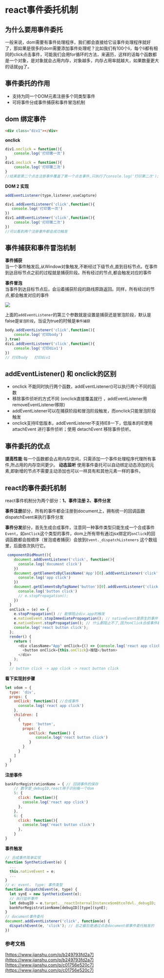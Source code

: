
# react事件委托机制

## 为什么要用事件委托

一般来说，dom需要有事件处理程序，我们都会直接给它设事件处理程序就好了，那如果是很多的dom需要添加事件处理呢？比如我们有100个li，每个li都有相同的click点击事件，可能我们会用for循环的方法，来遍历，这样的话每个函数都是一个对象，是对象就会占用内存，对象越多，内存占用率就越大，如果数量更大的话就gg了。

## 事件委托的作用

- 支持为同一个DOM元素注册多个同类型事件
- 可将事件分成事件捕获和事件冒泡机制

## dom 绑定事件

```html
<div class="div1"></div>
```

**onclick**
```javascript
div1.onclick = function(){
    console.log('打印第一次')
}
div1.onclick = function(){
    console.log('打印第二次')
}
//结果是第二个点击注册事件覆盖了第一个点击事件,只执行了console.log('打印第二次');
```

**DOM 2 实现**

```javascript
addEventListener(type,listener,useCapture)
```

```javascript
div1.addEventListener('click',function(){
   console.log('打印第一次')
})
div1.addEventListener('click',function(){
    console.log('打印第二次')
})
//可以看到两个注册事件都会成功触发
```

## 事件捕获和事件冒泡机制

**事件捕获**<br/>
当一个事件触发后,从Window对象触发,不断经过下级节点,直到目标节点。在事件到达目标节点之前的过程就是捕获阶段。所有经过的节点,都会触发对应的事件

**事件冒泡**<br/>
当事件到达目标节点后，会沿着捕获阶段的路线原路返回。同样，所有经过的节点,都会触发对应的事件

![](https://ae01.alicdn.com/kf/H872695a92b914492ab8ba0d9783368cdg.jpg)

上面的`addEventListener`的第三个参数就是设置是捕获还是冒泡阶段，默认是false是`冒泡阶段`，当设为true的时候是`事件捕获`

```javascript
body.addEventListener('click',function(){
    console.log('打印body')
},true)
div1.addEventListener('click',function(){
    console.log('打印div1')
})
// 打印body   打印div1
```
## addEventListener() 和 onclick的区别

- onclick 不能同时执行两个函数，addEventListener()可以执行两个不同的函数
- 移除事件侦听的方式不同 (onclick直接覆盖就行 ，addEventListener用removeEventListener移除)
- addEventListener可以在捕获阶段和冒泡阶段触发，而onclick只能冒泡阶段触发
- onclick支持IE低版本，addEventListener不支持IE8一下，低版本的IE使用 attachEvent 进行事件侦听；使用 detachEvent 移除事件侦听。

## 事件委托的优点

**提高性能** 每一个函数都会占用内存空间，只需添加一个事件处理程序代理所有事件,所占用的内存空间更少。
**动态监听** 使用事件委托可以自动绑定动态添加的元素,即新增的节点不需要主动添加也可以一样具有和其他元素一样的事件。

## react的事件委托机制

react事件机制分为两个部分：**1、事件注册 2、事件分发**

**事件注册**部分，所有的事件都会注册到document上，拥有统一的回调函数dispatchEvent来执行事件分发

**事件分发**部分，首先生成合成事件，注意同一种事件类型只能生成一个合成事件`Event`，如`onClick`这个类型的事件，dom上所有带有通过jsx绑定的`onClick`的回调函数都会按顺序（冒泡或者捕获）会放到`Event._dispatchListeners` 这个数组里，后面依次执行它。

```javascript
 componentDidMount(){
    document.addEventListener('click', function(){
      console.log('document click')
    })
    document.getElementsByClassName('App')[0].addEventListener('click', function(){
      console.log('app click') 
    })
    document.getElementsByTagName('button')[0].addEventListener('click', function(e){
      console.log('button click')  
      // e.stopPropagation();
    })
  } 
  onClick = (e) => {
    e.stopPropagation() // 能够阻止div.app的触发
    e.nativeEvent.stopImmediatePropagation(); // nativeEvent是原生的事件 ， 能够阻止document的触发  
    e.nativeEvent.stopPropagation(); // 什么都阻止不了,因为onClick合成事件都会注册到document上
    console.log('react button click');
  };
  render() {
    return (
      <div className="App" onClick={() => {console.log('react app click')}}>
        <button onClick={this.onClick}>按钮</button>
      </div>
    );
  }
  // button click -> app click -> react button click
```

**看下实现封步骤**

```javascript
let vdom = {
  type: 'div',
  props: {
    onClick: function(){ //合成事件
      console.log('react app click')    
    },
    children: [
      {
        type: 'button',
        props: {
           onClick: function() {
              console.log('react button click')    
           }
        }
      }
    ]
  }
}
```
**注册事件**

```javascript
bankForRegistrationName = { // 回调事件的保存
    // 数字是_debugID,react用于识别每一个dom
    5: {
      click: function(){
        console.log('react app click')    
      },
    },
    6: {
      click: function(){
        console.log('react button click')    
      },
    }
}
```

**事件触发**

```javascript
// 合成事件简单实现
function SyntheticEvent(e) {
  ...
  this.nativeEvent = e;
  ...
}
// e: event， type: 事件类型
function dispatchEvent(e, type) {
  let synE = new SyntheticEvent(e);
  // 执行监听事件
  let debugID = e.target.__reactInternalInstance$om8tco7dvl._debugID;
  bankForRegistrationName[debugID][type](synE); 
}
// document事件委托
document.addEventListener('click', function(e) {
  dispatchEvent(e, 'click'); // 总之最后是通过点击document做事件委托触发的
})
```



### 参考文档

[https://www.jianshu.com/p/b249793fd2a7](https://www.jianshu.com/p/b249793fd2a7)<br/>
[https://www.jianshu.com/p/c01756e520c7](https://www.jianshu.com/p/c01756e520c7)